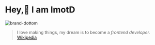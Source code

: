 # Hey,👋 I am **ImotD** 
![brand-dottom](https://dottomuniverse.space/img/outline-logo.b2c23c3e.svg)
> I love making things, my dream is to become a _frontend developer_. [Wikipedia](https://en.wikipedia.org/wiki/Front-end_web_development)


